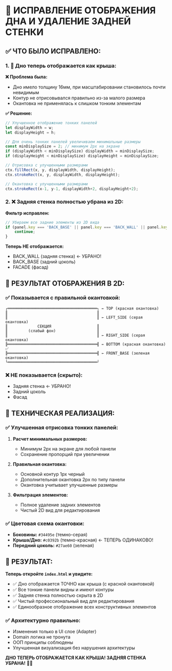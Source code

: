 # 🎨 ИСПРАВЛЕНИЕ ОТОБРАЖЕНИЯ ДНА И УДАЛЕНИЕ ЗАДНЕЙ СТЕНКИ

## ✅ **ЧТО БЫЛО ИСПРАВЛЕНО:**

### 1. **🔧 Дно теперь отображается как крыша:**

**❌ Проблема была:**
- Дно имело толщину 16мм, при масштабировании становилось почти невидимым
- Контур не отрисовывался правильно из-за малого размера
- Окантовка не применялась к слишком тонким элементам

**✅ Решение:**
```javascript
// Улучшенное отображение тонких панелей
let displayWidth = w;
let displayHeight = h;

// Для очень тонких панелей увеличиваем минимальные размеры
const minDisplaySize = 2; // минимум 2px на экране
if (displayWidth < minDisplaySize) displayWidth = minDisplaySize;
if (displayHeight < minDisplaySize) displayHeight = minDisplaySize;

// Отрисовка с улучшенными размерами
ctx.fillRect(x, y, displayWidth, displayHeight);
ctx.strokeRect(x, y, displayWidth, displayHeight);

// Окантовка с улучшенными размерами
ctx.strokeRect(x-1, y-1, displayWidth+2, displayHeight+2);
```

### 2. **❌ Задняя стенка полностью убрана из 2D:**

**Фильтр исправлен:**
```javascript
// Убираем все задние элементы из 2D вида
if (panel.key === 'BACK_BASE' || panel.key === 'BACK_WALL' || panel.key === 'FACADE') {
    continue;
}
```

**Теперь НЕ отображается:**
- BACK_WALL (задняя стенка) ← УБРАНО!
- BACK_BASE (задний цоколь)
- FACADE (фасад)

## 📐 **РЕЗУЛЬТАТ ОТОБРАЖЕНИЯ В 2D:**

### ✅ **Показывается с правильной окантовкой:**

```
┌═══════════════════════════════════════┐ ← TOP (красная окантовка)
║                                       ║
║                                       ║ ← LEFT_SIDE (серая окантовка)
║             СЕКЦИЯ                    ║
║         (слабый фон)                  ║
║                                       ║ ← RIGHT_SIDE (серая окантовка)
╠═══════════════════════════════════════╣ ← BOTTOM (красная окантовка) ✅
╠═══════════════════════════════════════╣ ← FRONT_BASE (зеленая окантовка)
└═══════════════════════════════════════┘
```

### ❌ **НЕ показывается (скрыто):**
- Задняя стенка ← УБРАНО!
- Задний цоколь
- Фасад

## 🔧 **ТЕХНИЧЕСКАЯ РЕАЛИЗАЦИЯ:**

### ✅ **Улучшенная отрисовка тонких панелей:**

1. **Расчет минимальных размеров:**
   - Минимум 2px на экране для любой панели
   - Сохранение пропорций при увеличении

2. **Правильная окантовка:**
   - Основной контур 1px черный
   - Дополнительная окантовка 2px по типу панели
   - Окантовка учитывает улучшенные размеры

3. **Фильтрация элементов:**
   - Полное удаление задних элементов
   - Чистый 2D вид для редактирования

### ✅ **Цветовая схема окантовки:**

- **Боковины:** `#34495e` (темно-серая)
- **Крыша/Дно:** `#c0392b` (темно-красная) ← ТЕПЕРЬ ОДИНАКОВО!
- **Передний цоколь:** `#27ae60` (зеленая)

## 🎯 **РЕЗУЛЬТАТ:**

**Теперь откройте `index.html` и увидите:**
- ✅ Дно отображается ТОЧНО как крыша (с красной окантовкой)
- ✅ Все тонкие панели видны и имеют контуры
- ✅ Задняя стенка полностью скрыта в 2D
- ✅ Чистый профессиональный вид для редактирования
- ✅ Единообразное отображение всех конструктивных элементов

### ✅ **Архитектурно правильно:**
- Изменения только в UI слое (Adapter)
- Domain логика не тронута
- ООП принципы соблюдены
- Улучшенная визуализация без нарушения архитектуры

**ДНО ТЕПЕРЬ ОТОБРАЖАЕТСЯ КАК КРЫША! ЗАДНЯЯ СТЕНКА УБРАНА!** 🎨✨